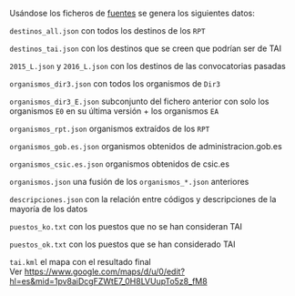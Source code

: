 Usándose los ficheros de [fuentes](../fuentes/) se genera los siguientes datos:

`destinos_all.json` con todos los destinos de los `RPT`

`destinos_tai.json` con los destinos que se creen que podrían ser de TAI

`2015_L.json` y `2016_L.json` con los destinos de las convocatorias pasadas

`organismos_dir3.json` con todos los organismos de `Dir3`

`organismos_dir3_E.json` subconjunto del fichero anterior con solo los organismos `E0` en su última versión + los organismos `EA`

`organismos_rpt.json` organismos extraídos de los `RPT`

`organismos_gob.es.json` organismos obtenidos de administracion.gob.es

`organismos_csic.es.json` organismos obtenidos de csic.es

`organismos.json` una fusión de los `organismos_*.json` anteriores

`descripciones.json` con la relación entre códigos y descripciones de la mayoría de los datos

`puestos_ko.txt` con los puestos que no se han consideran TAI

`puestos_ok.txt` con los puestos que se han considerado TAI

`tai.kml` el mapa con el resultado final  
Ver https://www.google.com/maps/d/u/0/edit?hl=es&mid=1pv8aiDcgFZWtE7_0H8LVUupTo5z8_fM8
